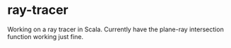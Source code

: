 # ray-tracer

Working on a ray tracer in Scala. Currently have the plane-ray intersection function working just fine.

